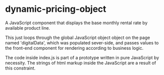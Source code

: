 # dynamic-pricing-object

A JavaScript component that displays the base monthly rental rate by available product line.

This just loops through the global JavaScript object object on the page named 'digitalData', which was populated sever-side, and passes values to the front-end component for rendering according to business logic.

The code inside index.js is part of a prototype written in pure JavaScript by necessity. The strings of html markup inside the JavaScript are a result of this constraint.
